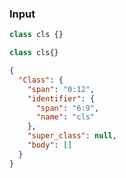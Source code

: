 ### Input
```js
class cls {}
```

```js min
class cls{}
```

```json
{
  "Class": {
    "span": "0:12",
    "identifier": {
      "span": "6:9",
      "name": "cls"
    },
    "super_class": null,
    "body": []
  }
}
```
